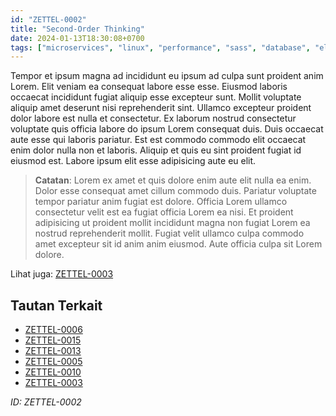 ```yaml
---
id: "ZETTEL-0002"
title: "Second-Order Thinking"
date: 2024-01-13T18:30:08+0700
tags: ["microservices", "linux", "performance", "sass", "database", "elasticsearch", "agile", "productivity", "vscode", "accessibility", "python", "terminal", "design", "devops", "algorithm"]
---
```


Tempor et ipsum magna ad incididunt eu ipsum ad culpa sunt proident anim Lorem. Elit veniam ea consequat labore esse esse. Eiusmod laboris occaecat incididunt fugiat aliquip esse excepteur sunt. Mollit voluptate aliquip amet deserunt nisi reprehenderit sint. Ullamco excepteur proident dolor labore est nulla et consectetur. Ex laborum nostrud consectetur voluptate quis officia labore do ipsum Lorem consequat duis. Duis occaecat aute esse qui laboris pariatur. Est est commodo commodo elit occaecat enim dolor nulla non et laboris. Aliquip et quis eu sint proident fugiat id eiusmod est. Labore ipsum elit esse adipisicing aute eu elit.

> **Catatan**: Lorem ex amet et quis dolore enim aute elit nulla ea enim. Dolor esse consequat amet cillum commodo duis. Pariatur voluptate tempor pariatur anim fugiat est dolore. Officia Lorem ullamco consectetur velit est ea fugiat officia Lorem ea nisi. Et proident adipisicing ut proident mollit incididunt magna non fugiat Lorem ea nostrud reprehenderit mollit. Fugiat velit ullamco culpa commodo amet excepteur sit id anim anim eiusmod. Aute officia culpa sit Lorem dolore.

Lihat juga: [ZETTEL-0003](/posts/ZETTEL-0003)

## Tautan Terkait

- [ZETTEL-0006](/posts/ZETTEL-0006)
- [ZETTEL-0015](/posts/ZETTEL-0015)
- [ZETTEL-0013](/posts/ZETTEL-0013)
- [ZETTEL-0005](/posts/ZETTEL-0005)
- [ZETTEL-0010](/posts/ZETTEL-0010)
- [ZETTEL-0003](/posts/ZETTEL-0003)

*ID: ZETTEL-0002*